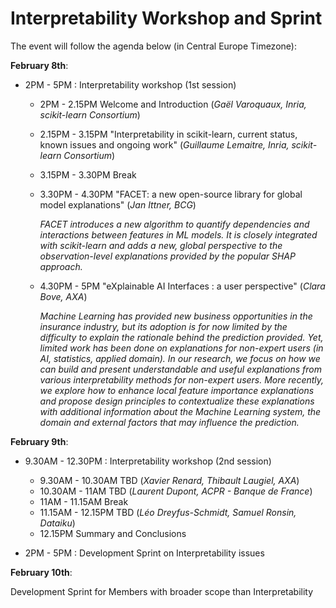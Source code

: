 # Interpretability Workshop and Sprint
The event will follow the agenda below (in Central Europe Timezone):

**February 8th**:
- 2PM - 5PM : Interpretability workshop (1st session)
  - 2PM - 2.15PM Welcome and Introduction (*Gaël Varoquaux, Inria, scikit-learn Consortium*)
  - 2.15PM - 3.15PM "Interpretability in scikit-learn, current status, known issues and ongoing work" (*Guillaume Lemaitre, Inria, scikit-learn Consortium*)
  - 3.15PM - 3.30PM Break
  - 3.30PM - 4.30PM "FACET: a new open-source library for global model explanations" (*Jan Ittner, BCG*)
  
      *FACET introduces a new algorithm to quantify dependencies and interactions between features in ML models.*
      *It is closely integrated with scikit-learn and adds a new, global perspective to the observation-level explanations provided by the popular SHAP approach.*
  - 4.30PM - 5PM "eXplainable AI Interfaces : a user perspective" (*Clara Bove, AXA*)

      *Machine Learning has provided new business opportunities in the insurance industry, but its adoption is for now limited by the difficulty to explain the*
      *rationale behind the prediction provided. Yet, limited work has been done on explanations for non-expert users (in AI, statistics, applied domain).*
      *In our research, we focus on how we can build and present  understandable and useful explanations from various interpretability methods for non-expert users.*
      *More recently, we explore how to enhance local feature importance explanations and propose design principles to contextualize these explanations with*
      *additional information about the Machine Learning system, the domain and external factors that may influence the prediction.*

**February 9th**:
- 9.30AM - 12.30PM : Interpretability workshop (2nd session)
  - 9.30AM - 10.30AM TBD (*Xavier Renard, Thibault Laugiel, AXA*)
  - 10.30AM - 11AM TBD (*Laurent Dupont, ACPR - Banque de France*)
  - 11AM - 11.15AM Break
  - 11.15AM - 12.15PM TBD (*Léo Dreyfus-Schmidt, Samuel Ronsin, Dataiku*)
  - 12.15PM Summary and Conclusions
  
- 2PM - 5PM : Development Sprint on Interpretability issues

**February 10th**:

Development Sprint for Members with broader scope than Interpretability
